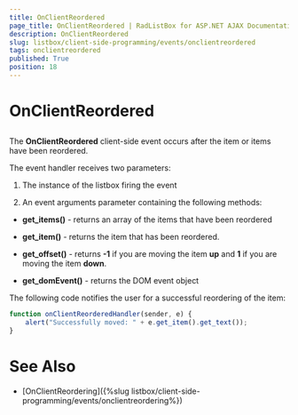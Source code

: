 ```yaml
---
title: OnClientReordered
page_title: OnClientReordered | RadListBox for ASP.NET AJAX Documentation
description: OnClientReordered
slug: listbox/client-side-programming/events/onclientreordered
tags: onclientreordered
published: True
position: 18
---
```


# OnClientReordered

## 

The **OnClientReordered** client-side event occurs after the item or items have been reordered.

The event handler receives two parameters:

1. The instance of the listbox firing the event

2. An event arguments parameter containing the following methods:

* **get_items()** - returns an array of the items that have been reordered

* **get_item()** - returns the item that has been reordered.

* **get_offset()** - returns **-1** if you are moving the item **up** and **1** if you are moving the item **down**.

* **get_domEvent()** - returns the DOM event object

The following code notifies the user for a successful reordering of the item:

````JavaScript
function onClientReorderedHandler(sender, e) {
	alert("Successfully moved: " + e.get_item().get_text());
}			
````

# See Also

 * [OnClientReordering]({%slug listbox/client-side-programming/events/onclientreordering%})
